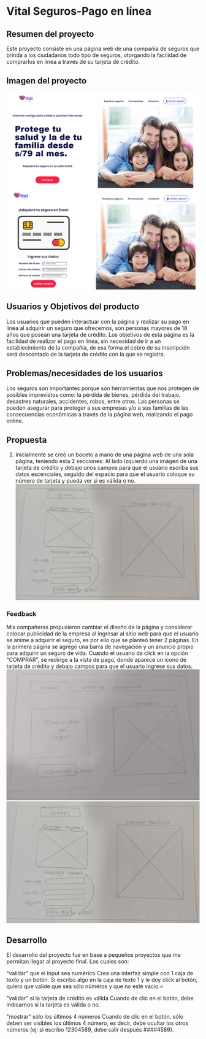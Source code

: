 # Vital Seguros-Pago en línea

## Resumen del proyecto

Este proyecto consiste en una página web de una compañía de seguros que brinda a los ciudadanos todo tipo de seguros, otorgando la facilidad de comprarlos en línea a través de su tarjeta de crédito.

## Imagen del proyecto

![Imagen text](https://github.com/lindalopezc/LIM017-card-validation/blob/main/src/seccion1.png)
![Imagen text](https://github.com/lindalopezc/LIM017-card-validation/blob/main/src/seccion2.png)

## Usuarios y Objetivos del producto

Los usuarios que pueden interactuar con la página y realizar su pago en línea al adquirir un seguro que ofrecemos, son personas mayores de 18 años que posean una tarjeta de crédito. Los objetivos de esta página es la facilidad de realizar el pago en línea, sin necesidad de ir a un establecimiento de la compañía, de esa forma el cobro de su inscripción será descontado de la tarjeta de crédito con la que se registra.

## Problemas/necesidades de los usuarios

Los seguros son importantes porque son herramientas que nos protegen de posibles imprevistos como: la pérdida de bienes, pérdida del trabajo, desastres naturales, accidentes, robos, entre otros. Las personas se pueden asegurar para proteger a sus empresas y/o a sus familias de las consecuencias económicas a través de la página web, realizando el pago online.

## Propuesta

1. Inicialmente se creó un boceto a mano de una página web de una sola página, teniendo esta 2 secciones: Al lado izquierdo una imágen de una tarjeta de crédito y debajo unos campos para que el usuario escriba sus datos escenciales, seguido del espacio para que el usuario coloque su número de tarjeta y pueda ver si es válida o no.
![Imagen text](https://github.com/lindalopezc/LIM017-card-validation/blob/main/src/boceto1.jpg)

### Feedback
Mis compañeras propusieron cambiar el diseño de la página y considerar colocar publicidad de la empresa al ingresar al sitio web para que el usuario se anime a adquirir el seguro, es por ello que se planteó tener 2 páginas.
En la primera página se agregó una barra de navegación y un anuncio propio para adquirir un seguro de vida. Cuando el usuario da click en la opción "COMPRAR", se redirige a la vista de pago, donde aparece un ícono de tarjeta de crédito y debajo campos para que el usuario ingrese sus datos.
![Imagen text](https://github.com/lindalopezc/LIM017-card-validation/blob/main/src/boceto2.jpg)
![Imagen text](https://github.com/lindalopezc/LIM017-card-validation/blob/main/src/boceto1.jpg)
## Desarrollo
El desarrollo del proyecto fue en base a pequeños proyectos que me permitan llegar al proyecto final. Los cuales son:

"validar" que el input sea numérico
Crea una interfaz simple con 1 caja de texto y un botón. Si escribo algo en la caja de texto 1 y le doy click al botón, quiero que valide que sea sólo números y que no esté vacío.<

"validar" si la tarjeta de crédito es válida
Cuando de clic en el botón, debe indicarnos si la tarjeta es válida o no.

"mostrar" sólo los últimos 4 números
Cuando de clic en el botón, sólo deben ser visibles los últimos 4 número, es decir, debe ocultar los otros números (ej: si escribo 12304589, debe salir después ####4589).